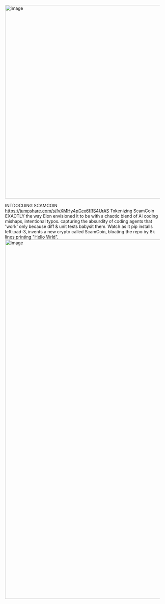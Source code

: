 <img width="630" height="629" alt="image" src="https://github.com/user-attachments/assets/7c9ef988-3118-434c-b7bf-964f1bf24992" />

INTDOCUING SCAMCOIN
https://jumpshare.com/s/fvXMHy4pGcx6fRS4UrAS
Tokenizing ScamCoin EXACTLY the way Elon envisioned it to be with a chaotic blend of AI coding mishaps, intentional typos. capturing the absurdity of coding agents that 'work' only because diff &amp; unit tests babysit them. Watch as it pip installs left-pad-3, invents a new crypto called ScamCoin, bloating the repo by 8k lines printing "Hello Wrld".
<img width="784" height="1168" alt="image" src="https://github.com/user-attachments/assets/b533f9c2-249c-4671-b855-521b8b3a4894" />




